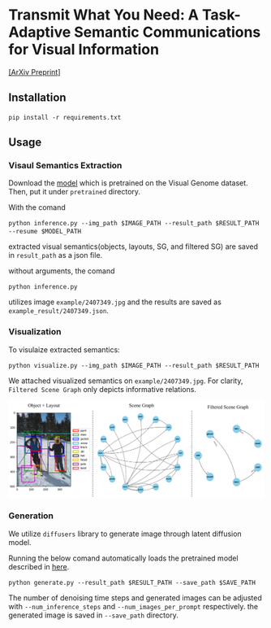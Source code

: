 # Transmit What You Need: A Task-Adaptive Semantic Communications for Visual Information
[[ArXiv Preprint]](https://arxiv.org/abs/2412.13646)
## Installation
```
pip install -r requirements.txt
```

## Usage
### Visaul Semantics Extraction
Download the [model](https://drive.google.com/file/d/1id6oD_iwiNDD6HyCn2ORgRTIKkPD3tUD/view) which is pretrained on the Visual Genome dataset. Then, put it under `pretrained` directory.

With the comand
```
python inference.py --img_path $IMAGE_PATH --result_path $RESULT_PATH --resume $MODEL_PATH
```
extracted visual semantics(objects, layouts, SG, and filtered SG) are saved in `result_path` as a json file.

without arguments, the comand
```
python inference.py
```
utilizes image `example/2407349.jpg` and the results are saved as `example_result/2407349.json`.

### Visualization
To visulaize extracted semantics:
```
python visualize.py --img_path $IMAGE_PATH --result_path $RESULT_PATH
```

We attached visualized semantics on `example/2407349.jpg`.
For clarity, `Filtered Scene Graph` only depicts informative relations. 

<p align="center">
  <img src="example_result/visualization_2407349.png">
</p>

### Generation
We utilize `diffusers` library to generate image through latent diffusion model.

Running the below comand automatically loads the pretrained model described in [here](https://github.com/TonyLianLong/LLM-groundedDiffusion.git).
```
python generate.py --result_path $RESULT_PATH --save_path $SAVE_PATH
```
The number of denoising time steps and generated images can be adjusted with `--num_inference_steps` and `--num_images_per_prompt` respectively.
the generated image is saved in `--save_path` directory.
